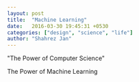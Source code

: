```yaml
---
layout: post
title:  "Machine Learning"
date:   2016-03-30 19:45:31 +0530
categories: ["design", "science", "life"]
author: "Shahrez Jan"
---
```


"The Power of Computer Science"

The Power of Machine Learning